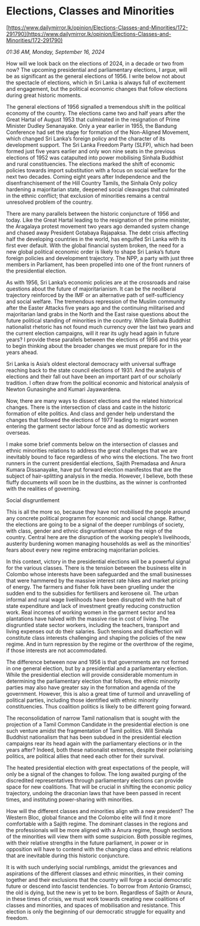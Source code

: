# Elections, Classes and Minorities

[https://www.dailymirror.lk/opinion/Elections-Classes-and-Minorities/172-291790](https://www.dailymirror.lk/opinion/Elections-Classes-and-Minorities/172-291790)

*01:36 AM, Monday, September 16, 2024*

How will we look back on the elections of 2024, in a decade or two from now? The upcoming presidential and parliamentary elections, I argue, will be as significant as the general elections of 1956. I write below not about the spectacle of elections, which in Sri Lanka is always full of excitement and engagement, but the political economic changes that follow elections during great historic moments.

The general elections of 1956 signalled a tremendous shift in the political economy of the country. The elections came two and half years after the Great Hartal of August 1953 that culminated in the resignation of Prime Minister Dudley Senanayake. Only a year earlier in 1955, the Bandung Conference had set the stage for formation of the Non-Aligned Movement, which changed Sri Lanka’s foreign policy and the character of its development support. The Sri Lanka Freedom Party (SLFP), which had been formed just five years earlier and only won nine seats in the previous elections of 1952 was catapulted into power mobilising Sinhala Buddhist and rural constituencies. The elections marked the shift of economic policies towards import substitution with a focus on social welfare for the next two decades. Coming eight years after Independence and the disenfranchisement of the Hill Country Tamils, the Sinhala Only policy hardening a majoritarian state, deepened social cleavages that culminated in the ethnic conflict; that exclusion of minorities remains a central unresolved problem of the country.

There are many parallels between the historic conjuncture of 1956 and today. Like the Great Hartal leading to the resignation of the prime minister, the Aragalaya protest movement two years ago demanded system change and chased away President Gotabaya Rajapaksa. The debt crisis affecting half the developing countries in the world, has engulfed Sri Lanka with its first ever default. With the global financial system broken, the need for a new global political economic order is likely to shape Sri Lanka’s future foreign policies and development trajectory. The NPP, a party with just three members in Parliament, has been propelled into one of the front runners of the presidential election.

As with 1956, Sri Lanka’s economic policies are at the crossroads and raise questions about the future of majoritarianism. It can be the neoliberal trajectory reinforced by the IMF or an alternative path of self-sufficiency and social welfare. The tremendous repression of the Muslim community after the Easter Attacks five years ago and the continuing militarised and majoritarian land grabs in the North and the East raise questions about the future political standing of minorities in the country. While Sinhala Buddhist nationalist rhetoric has not found much currency over the last two years and the current election campaigns, will it rear its ugly head again in future years? I provide these parallels between the elections of 1956 and this year to begin thinking about the broader changes we must prepare for in the years ahead.

Sri Lanka is Asia’s oldest electoral democracy with universal suffrage reaching back to the state council elections of 1931. And the analysis of elections and their fall out have been an important part of our scholarly tradition. I often draw from the political economic and historical analysis of Newton Gunasinghe and Kumari Jayawardena.

Now, there are many ways to dissect elections and the related historical changes. There is the intersection of class and caste in the historic formation of elite politics. And class and gender help understand the changes that followed the elections of 1977 leading to migrant women entering the garment sector labour force and as domestic workers overseas.

I make some brief comments below on the intersection of classes and ethnic minorities relations to address the great challenges that we are inevitably bound to face regardless of who wins the elections. The two front runners in the current presidential elections, Sajith Premadasa and Anura Kumara Dissanayake, have put forward election manifestos that are the subject of hair-splitting analysis in the media. However, I believe, both these fluffy documents will soon be in the dustbins, as the winner is confronted with the realities of governing.

Social disgruntlement

This is all the more so, because they have not mobilised the people around any concrete political programm for economic and social change. Rather, the elections are going to be a signal of the deeper rumblings of society, with class, gender and ethnic disgruntlement shape the reign of the country. Central here are the disruption of the working people’s livelihoods, austerity burdening women managing households as well as the minorities’ fears about every new regime embracing majoritarian policies.

In this context, victory in the presidential elections will be a powerful signal for the various classes. There is the tension between the business elite in Colombo whose interests have been safeguarded and the small businesses that were hammered by the massive interest rate hikes and market pricing of energy. The farmers and fisher folk have been gruelling under the sudden end to the subsidies for fertilisers and kerosene oil. The urban informal and rural wage livelihoods have been disrupted with the halt of state expenditure and lack of investment greatly reducing construction work. Real incomes of working women in the garment sector and tea plantations have halved with the massive rise in cost of living. The disgruntled state sector workers, including the teachers, transport and living expenses out do their salaries. Such tensions and disaffection will constitute class interests challenging and shaping the policies of the new regime. And in turn repression by the regime or the overthrow of the regime, if those interests are not accommodated.

The difference between now and 1956 is that governments are not formed in one general election, but by a presidential and a parliamentary election. While the presidential election will provide considerable momentum in determining the parliamentary election that follows, the ethnic minority parties may also have greater say in the formation and agenda of the government. However, this is also a great time of turmoil and unravelling of political parties, including those identified with ethnic minority constituencies. Thus coalition politics is likely to be different going forward.

The reconsolidation of narrow Tamil nationalism that is sought with the projection of a Tamil Common Candidate in the presidential election is one such venture amidst the fragmentation of Tamil politics. Will Sinhala Buddhist nationalism that has been subdued in the presidential election campaigns rear its head again with the parliamentary elections or in the years after? Indeed, both these nationalist extremes, despite their polarising politics, are political allies that need each other for their survival.

The heated presidential election with great expectations of the people, will only be a signal of the changes to follow. The long awaited purging of the discredited representatives through parliamentary elections can provide space for new coalitions. That will be crucial in shifting the economic policy trajectory, undoing the draconian laws that have been passed in recent times, and instituting power-sharing with minorities.

How will the different classes and minorities align with a new president? The Western Bloc, global finance and the Colombo elite will find it more comfortable with a Sajith regime. The dominant classes in the regions and the professionals will be more aligned with a Anura regime, though sections of the minorities will view them with some suspicion. Both possible regimes, with their relative strengths in the future parliament, in power or in opposition will have to contend with the changing class and ethnic relations that are inevitable during this historic conjuncture.

It is with such underlying social rumblings, amidst the grievances and aspirations of the different classes and ethnic minorities, in their coming together and their exclusions that the country will forge a social democratic future or descend into fascist tendencies. To borrow from Antonio Gramsci, the old is dying, but the new is yet to be born. Regardless of Sajith or Anura, in these times of crisis, we must work towards creating new coalitions of classes and minorities, and spaces of mobilisation and resistance. This election is only the beginning of our democratic struggle for equality and freedom.

